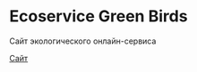 # Ecoservice Green Birds
Сайт экологического онлайн-сервиса

[Сайт](https://ecoservice-nine.vercel.app/)
